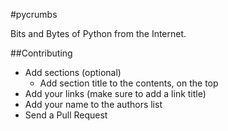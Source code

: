 #pycrumbs

Bits and Bytes of Python from the Internet.

##Contributing
* Add sections (optional)
    * Add section title to the contents, on the top
* Add your links (make sure to add a link title)
* Add your name to the authors list
* Send a Pull Request
